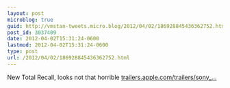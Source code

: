 ```yaml
---
layout: post
microblog: true
guid: http://vmstan-tweets.micro.blog/2012/04/02/186928845436362752.html
post_id: 3037409
date: 2012-04-02T15:31:24-0600
lastmod: 2012-04-02T15:31:24-0600
type: post
url: /2012/04/02/186928845436362752.html
---
```

New Total Recall, looks not that horrible <a href="http://trailers.apple.com/trailers/sony_pictures/totalrecall/">trailers.apple.com/trailers/sony_…</a>
